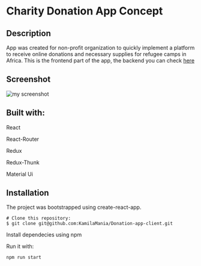 # Charity Donation App Concept 



## Description

App was created for non-profit organization to quickly implement a platform to receive online donations and necessary  supplies for refugee camps in Africa.
This is the frontend part of the app, the backend you can check [here](https://github.com/KamilaMania/Donation-app-server)


## Screenshot

![my screenshot](https://user-images.githubusercontent.com/54743843/72626422-fb051980-394a-11ea-968e-75c4d232f8dc.png)




## Built with:
React

React-Router

Redux

Redux-Thunk

Material Ui

## Installation

The project was bootstrapped using create-react-app.


```
# Clone this repository:
$ git clone git@github.com:KamilaMania/Donation-app-client.git

```
Install dependecies using npm

Run it with:

```
npm run start
```





  
  
  
